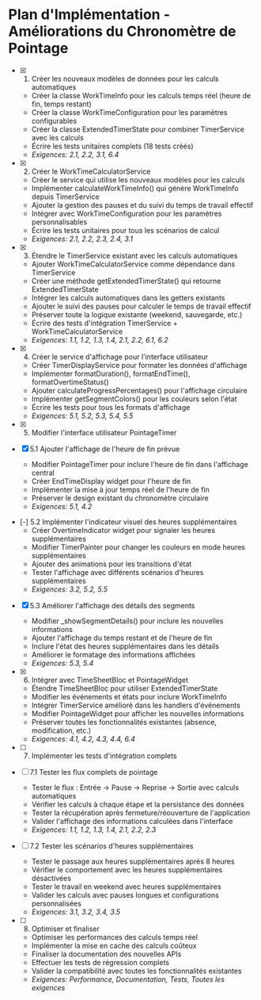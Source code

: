 # Plan d'Implémentation - Améliorations du Chronomètre de Pointage

- [x] 1. Créer les nouveaux modèles de données pour les calculs automatiques
  - Créer la classe WorkTimeInfo pour les calculs temps réel (heure de fin, temps restant)
  - Créer la classe WorkTimeConfiguration pour les paramètres configurables
  - Créer la classe ExtendedTimerState pour combiner TimerService avec les calculs
  - Écrire les tests unitaires complets (18 tests créés)
  - _Exigences: 2.1, 2.2, 3.1, 6.4_

- [x] 2. Créer le WorkTimeCalculatorService
  - Créer le service qui utilise les nouveaux modèles pour les calculs
  - Implémenter calculateWorkTimeInfo() qui génère WorkTimeInfo depuis TimerService
  - Ajouter la gestion des pauses et du suivi du temps de travail effectif
  - Intégrer avec WorkTimeConfiguration pour les paramètres personnalisables
  - Écrire les tests unitaires pour tous les scénarios de calcul
  - _Exigences: 2.1, 2.2, 2.3, 2.4, 3.1_

- [x] 3. Étendre le TimerService existant avec les calculs automatiques
  - Ajouter WorkTimeCalculatorService comme dépendance dans TimerService
  - Créer une méthode getExtendedTimerState() qui retourne ExtendedTimerState
  - Intégrer les calculs automatiques dans les getters existants
  - Ajouter le suivi des pauses pour calculer le temps de travail effectif
  - Préserver toute la logique existante (weekend, sauvegarde, etc.)
  - Écrire des tests d'intégration TimerService + WorkTimeCalculatorService
  - _Exigences: 1.1, 1.2, 1.3, 1.4, 2.1, 2.2, 6.1, 6.2_

- [x] 4. Créer le service d'affichage pour l'interface utilisateur
  - Créer TimerDisplayService pour formater les données d'affichage
  - Implémenter formatDuration(), formatEndTime(), formatOvertimeStatus()
  - Ajouter calculateProgressPercentages() pour l'affichage circulaire
  - Implémenter getSegmentColors() pour les couleurs selon l'état
  - Écrire les tests pour tous les formats d'affichage
  - _Exigences: 5.1, 5.2, 5.3, 5.4, 5.5_

- [x] 5. Modifier l'interface utilisateur PointageTimer
- [x] 5.1 Ajouter l'affichage de l'heure de fin prévue
  - Modifier PointageTimer pour inclure l'heure de fin dans l'affichage central
  - Créer EndTimeDisplay widget pour l'heure de fin
  - Implémenter la mise à jour temps réel de l'heure de fin
  - Préserver le design existant du chronomètre circulaire
  - _Exigences: 5.1, 4.2_

- [-] 5.2 Implémenter l'indicateur visuel des heures supplémentaires
  - Créer OvertimeIndicator widget pour signaler les heures supplémentaires
  - Modifier TimerPainter pour changer les couleurs en mode heures supplémentaires
  - Ajouter des animations pour les transitions d'état
  - Tester l'affichage avec différents scénarios d'heures supplémentaires
  - _Exigences: 3.2, 5.2, 5.5_

- [x] 5.3 Améliorer l'affichage des détails des segments
  - Modifier _showSegmentDetails() pour inclure les nouvelles informations
  - Ajouter l'affichage du temps restant et de l'heure de fin
  - Inclure l'état des heures supplémentaires dans les détails
  - Améliorer le formatage des informations affichées
  - _Exigences: 5.3, 5.4_

- [x] 6. Intégrer avec TimeSheetBloc et PointageWidget
  - Étendre TimeSheetBloc pour utiliser ExtendedTimerState
  - Modifier les événements et états pour inclure WorkTimeInfo
  - Intégrer TimerService amélioré dans les handlers d'événements
  - Modifier PointageWidget pour afficher les nouvelles informations
  - Préserver toutes les fonctionnalités existantes (absence, modification, etc.)
  - _Exigences: 4.1, 4.2, 4.3, 4.4, 6.4_

- [ ] 7. Implémenter les tests d'intégration complets
- [ ] 7.1 Tester les flux complets de pointage
  - Tester le flux : Entrée → Pause → Reprise → Sortie avec calculs automatiques
  - Vérifier les calculs à chaque étape et la persistance des données
  - Tester la récupération après fermeture/réouverture de l'application
  - Valider l'affichage des informations calculées dans l'interface
  - _Exigences: 1.1, 1.2, 1.3, 1.4, 2.1, 2.2, 2.3_

- [ ] 7.2 Tester les scénarios d'heures supplémentaires
  - Tester le passage aux heures supplémentaires après 8 heures
  - Vérifier le comportement avec les heures supplémentaires désactivées
  - Tester le travail en weekend avec heures supplémentaires
  - Valider les calculs avec pauses longues et configurations personnalisées
  - _Exigences: 3.1, 3.2, 3.4, 3.5_

- [ ] 8. Optimiser et finaliser
  - Optimiser les performances des calculs temps réel
  - Implémenter la mise en cache des calculs coûteux
  - Finaliser la documentation des nouvelles APIs
  - Effectuer les tests de régression complets
  - Valider la compatibilité avec toutes les fonctionnalités existantes
  - _Exigences: Performance, Documentation, Tests, Toutes les exigences_